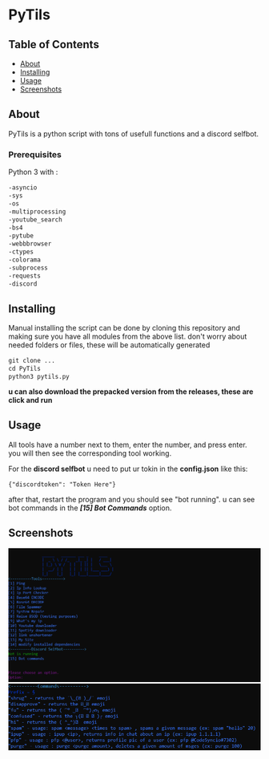 # PyTils

## Table of Contents
+ [About](#about)
+ [Installing](#Installing)
+ [Usage](#usage)
+ [Screenshots](#Screenshots)


## About
PyTils is a python script with tons of usefull functions and a discord selfbot.



### Prerequisites

Python 3 with :

```
-asyncio
-sys
-os
-multiprocessing
-youtube_search
-bs4
-pytube
-webbbrowser
-ctypes
-colorama
-subprocess
-requests
-discord
```


## Installing

Manual installing the script can be done by cloning this repository and making sure you have all modules from the above list. don't worry about needed folders or files, these will be automatically generated

```
git clone ...
cd PyTils
python3 pytils.py
```


**u can also download the prepacked version from the releases, these are click and run**




## Usage

All tools have a number next to them, enter the number, and press enter. you will then see the corresponding tool working.

For the **discord selfbot** u need to put ur tokin in the **config.json** like this:
```
{"discordtoken": "Token Here"}
```
after that, restart the program and you should see "bot running". u can see bot commands in the ***[15] Bot Commands*** option.



## Screenshots

![mainscreen](bg.png)
![bot commands](currentcmds.png)
